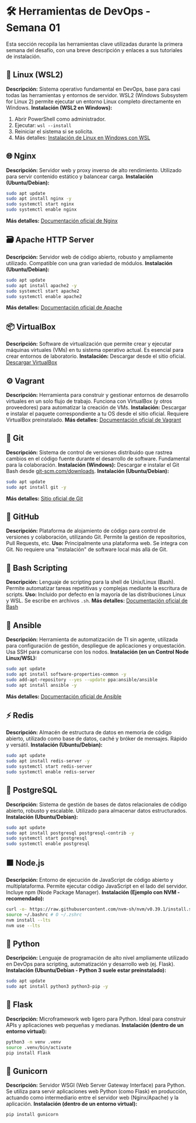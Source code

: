 # 🛠️ Herramientas de DevOps - Semana 01

Esta sección recopila las herramientas clave utilizadas durante la primera semana del desafío, con una breve descripción y enlaces a sus tutoriales de instalación.

## 🐧 Linux (WSL2)

**Descripción:** Sistema operativo fundamental en DevOps, base para casi todas las herramientas y entornos de servidor. WSL2 (Windows Subsystem for Linux 2) permite ejecutar un entorno Linux completo directamente en Windows.
**Instalación (WSL2 en Windows):**

1. Abrir PowerShell como administrador.
2. Ejecutar: `wsl --install`
3. Reiniciar el sistema si se solicita.
4. Más detalles: [Instalación de Linux en Windows con WSL](https://learn.microsoft.com/es-es/windows/wsl/install)

## 🌐 Nginx

**Descripción:** Servidor web y proxy inverso de alto rendimiento. Utilizado para servir contenido estático y balancear carga.
**Instalación (Ubuntu/Debian):**

```bash
sudo apt update
sudo apt install nginx -y
sudo systemctl start nginx
sudo systemctl enable nginx
```

**Más detalles:** [Documentación oficial de Nginx](https://nginx.org/en/docs/)

## 🗃️ Apache HTTP Server

**Descripción:** Servidor web de código abierto, robusto y ampliamente utilizado. Compatible con una gran variedad de módulos.
**Instalación (Ubuntu/Debian):**

```bash
sudo apt update
sudo apt install apache2 -y
sudo systemctl start apache2
sudo systemctl enable apache2
```

**Más detalles:** [Documentación oficial de Apache](https://httpd.apache.org/docs/)

## 📦 VirtualBox

**Descripción:** Software de virtualización que permite crear y ejecutar máquinas virtuales (VMs) en tu sistema operativo actual. Es esencial para crear entornos de laboratorio.
**Instalación:** Descargar desde el sitio oficial. [Descargar VirtualBox](https://www.virtualbox.org/wiki/Downloads)

## ⚙️ Vagrant

**Descripción:** Herramienta para construir y gestionar entornos de desarrollo virtuales en un solo flujo de trabajo. Funciona con VirtualBox (y otros proveedores) para automatizar la creación de VMs.
**Instalación:** Descargar e instalar el paquete correspondiente a tu OS desde el sitio oficial. Requiere VirtualBox preinstalado.
**Más detalles:** [Documentación oficial de Vagrant](https://developer.hashicorp.com/vagrant/docs)

## 🌳 Git

**Descripción:** Sistema de control de versiones distribuido que rastrea cambios en el código fuente durante el desarrollo de software. Fundamental para la colaboración.
**Instalación (Windows):** Descargar e instalar el Git Bash desde [git-scm.com/downloads](https://git-scm.com/downloads).
**Instalación (Ubuntu/Debian):**

```bash
sudo apt update
sudo apt install git -y
```

**Más detalles:** [Sitio oficial de Git](https://git-scm.com/docs)

## 🚀 GitHub

**Descripción:** Plataforma de alojamiento de código para control de versiones y colaboración, utilizando Git. Permite la gestión de repositorios, Pull Requests, etc.
**Uso:** Principalmente una plataforma web. Se integra con Git. No requiere una "instalación" de software local más allá de Git.

## 📜 Bash Scripting

**Descripción:** Lenguaje de scripting para la shell de Unix/Linux (Bash). Permite automatizar tareas repetitivas y complejas mediante la escritura de scripts.
**Uso:** Incluido por defecto en la mayoría de las distribuciones Linux y WSL. Se escribe en archivos `.sh`.
**Más detalles:** [Documentación oficial de Bash](https://www.gnu.org/software/bash/manual/bash.html)

## 🤖 Ansible

**Descripción:** Herramienta de automatización de TI sin agente, utilizada para configuración de gestión, despliegue de aplicaciones y orquestación. Usa SSH para comunicarse con los nodos.
**Instalación (en un Control Node Linux/WSL):**

```bash
sudo apt update
sudo apt install software-properties-common -y
sudo add-apt-repository --yes --update ppa:ansible/ansible
sudo apt install ansible -y
```

**Más detalles:** [Documentación oficial de Ansible](https://docs.ansible.com/)

## ⚡ Redis

**Descripción:** Almacén de estructura de datos en memoria de código abierto, utilizado como base de datos, caché y bróker de mensajes. Rápido y versátil.
**Instalación (Ubuntu/Debian):**

```bash
sudo apt update
sudo apt install redis-server -y
sudo systemctl start redis-server
sudo systemctl enable redis-server
```

## 🐘 PostgreSQL

**Descripción:** Sistema de gestión de bases de datos relacionales de código abierto, robusto y escalable. Utilizado para almacenar datos estructurados.
**Instalación (Ubuntu/Debian):**

```bash
sudo apt update
sudo apt install postgresql postgresql-contrib -y
sudo systemctl start postgresql
sudo systemctl enable postgresql
```

## 🟩 Node.js

**Descripción:** Entorno de ejecución de JavaScript de código abierto y multiplataforma. Permite ejecutar código JavaScript en el lado del servidor. Incluye npm (Node Package Manager).
**Instalación (Ejemplo con NVM - recomendado):**

```bash
curl -o- https://raw.githubusercontent.com/nvm-sh/nvm/v0.39.1/install.sh | bash
source ~/.bashrc # O ~/.zshrc
nvm install --lts
nvm use --lts
```

## 🐍 Python

**Descripción:** Lenguaje de programación de alto nivel ampliamente utilizado en DevOps para scripting, automatización y desarrollo web (ej. Flask).
**Instalación (Ubuntu/Debian - Python 3 suele estar preinstalado):**

```bash
sudo apt update
sudo apt install python3 python3-pip -y
```

## 🍶 Flask

**Descripción:** Microframework web ligero para Python. Ideal para construir APIs y aplicaciones web pequeñas y medianas.
**Instalación (dentro de un entorno virtual):**

```bash
python3 -m venv .venv
source .venv/bin/activate
pip install Flask
```

## 🦄 Gunicorn

**Descripción:** Servidor WSGI (Web Server Gateway Interface) para Python. Se utiliza para servir aplicaciones web Python (como Flask) en producción, actuando como intermediario entre el servidor web (Nginx/Apache) y la aplicación.
**Instalación (dentro de un entorno virtual):**

```bash
pip install gunicorn
```

